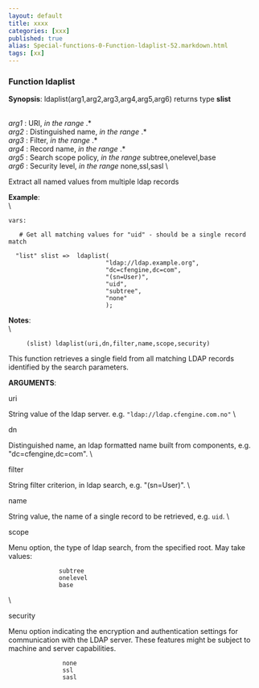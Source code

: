 ```yaml
---
layout: default
title: xxxx
categories: [xxx]
published: true
alias: Special-functions-0-Function-ldaplist-52.markdown.html
tags: [xx]
---
```


### Function ldaplist

**Synopsis**: ldaplist(arg1,arg2,arg3,arg4,arg5,arg6) returns type
**slist**

\
 *arg1* : URI, *in the range* .\* \
 *arg2* : Distinguished name, *in the range* .\* \
 *arg3* : Filter, *in the range* .\* \
 *arg4* : Record name, *in the range* .\* \
 *arg5* : Search scope policy, *in the range* subtree,onelevel,base \
 *arg6* : Security level, *in the range* none,ssl,sasl \

Extract all named values from multiple ldap records

**Example**:\
 \

    vars:

       # Get all matching values for "uid" - should be a single record match

      "list" slist =>  ldaplist(
                               "ldap://ldap.example.org",
                               "dc=cfengine,dc=com",
                               "(sn=User)",
                               "uid",
                               "subtree",
                               "none"
                               );

**Notes**:\
 \

         
         (slist) ldaplist(uri,dn,filter,name,scope,security)
         

This function retrieves a single field from all matching LDAP records
identified by the search parameters.

**ARGUMENTS**:

uri

String value of the ldap server. e.g. `"ldap://ldap.cfengine.com.no"` \

dn

Distinguished name, an ldap formatted name built from components, e.g.
"dc=cfengine,dc=com". \

filter

String filter criterion, in ldap search, e.g. "(sn=User)". \

name

String value, the name of a single record to be retrieved, e.g. `uid`. \

scope

Menu option, the type of ldap search, from the specified root. May take
values:

                  subtree
                  onelevel
                  base

\

security

Menu option indicating the encryption and authentication settings for
communication with the LDAP server. These features might be subject to
machine and server capabilities.

                   none
                   ssl
                   sasl
